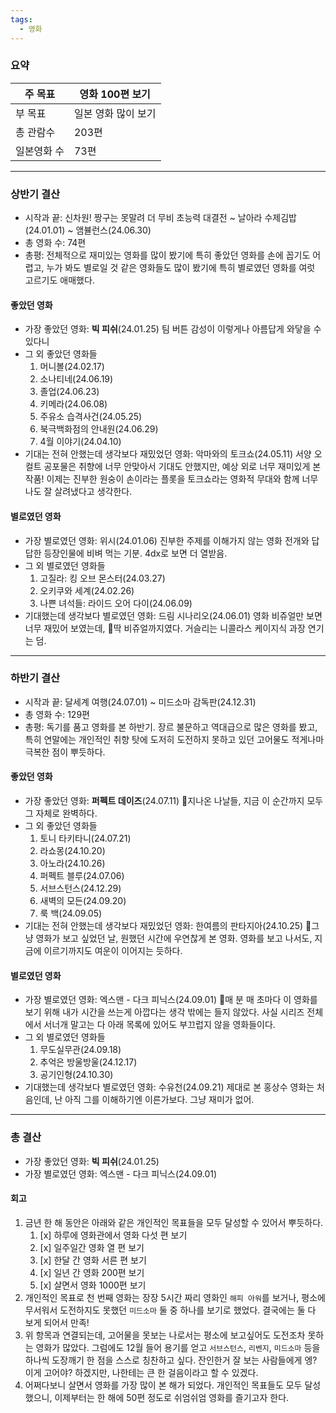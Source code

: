 ```yaml
---
tags:
  - 영화
---
```

### 요약
| 주 목표   | 영화 100편 보기  |
| ------ | ----------- |
| 부 목표   | 일본 영화 많이 보기 |
| 총 관람수  | 203편        |
| 일본영화 수 | 73편         |

---
### 상반기 결산
- 시작과 끝: 신차원! 짱구는 못말려 더 무비 초능력 대결전 ~ 날아라 수제김밥(24.01.01) ~ 앰뷸런스(24.06.30)
- 총 영화 수: 74편
- 총평: 전체적으로 재미있는 영화를 많이 봤기에 특히 좋았던 영화를 손에 꼽기도 어렵고, 누가 봐도 별로일 것 같은 영화들도 많이 봤기에 특히 별로였던 영화를 여럿 고르기도 애매했다.
#### 좋았던 영화
- 가장 좋았던 영화: **빅 피쉬**(24.01.25)
  팀 버튼 감성이 이렇게나 아름답게 와닿을 수 있다니
- 그 외 좋았던 영화들
	1. 머니볼(24.02.17)
	2. 소나티네(24.06.19)
	3. 졸업(24.06.23)
	4. 키메라(24.06.08)
	5. 주유소 습격사건(24.05.25)
	6. 북극백화점의 안내원(24.06.29)
	7. 4월 이야기(24.04.10)
- 기대는 전혀 안했는데 생각보다 재밌었던 영화: 악마와의 토크쇼(24.05.11)
  서양 오컬트 공포물은 취향에 너무 안맞아서 기대도 안했지만, 예상 외로 너무 재미있게 본 작품!
  이제는 진부한 원숭이 손이라는 플롯을 토크쇼라는 영화적 무대와 함께 너무나도 잘 살려냈다고 생각한다.
#### 별로였던 영화
- 가장 별로였던 영화: 위시(24.01.06)
  진부한 주제를 이해가지 않는 영화 전개와 답답한 등장인물에 비벼 먹는 기분. 4dx로 보면 더 열받음.
- 그 외 별로였던 영화들
	1. 고질라: 킹 오브 몬스터(24.03.27)
	2. 오키쿠와 세계(24.02.26)
	3. 나쁜 녀석들: 라이드 오어 다이(24.06.09)
- 기대했는데 생각보다 별로였던 영화: 드림 시나리오(24.06.01)
  영화 비쥬얼만 보면 너무 재밌어 보였는데, 딱 비쥬얼까지였다. 거슬리는 니콜라스 케이지식 과장 연기는 덤.
---
### 하반기 결산
- 시작과 끝: 달세계 여행(24.07.01) ~ 미드소마 감독판(24.12.31)
- 총 영화 수: 129편
- 총평: 독기를 품고 영화를 본 하반기. 장르 불문하고 역대급으로 많은 영화를 봤고, 특히 연말에는 개인적인 취향 탓에 도저히 도전하지 못하고 있던 고어물도 적게나마 극복한 점이 뿌듯하다.
#### 좋았던 영화
- 가장 좋았던 영화: **퍼펙트 데이즈**(24.07.11)
  지나온 나날들, 지금 이 순간까지 모두 그 자체로 완벽하다.
- 그 외 좋았던 영화들
	1. 토니 타키타니(24.07.21)
	2. 라쇼몽(24.10.20)
	3. 아노라(24.10.26)
	4. 퍼펙트 블루(24.07.06)
	5. 서브스턴스(24.12.29)
	6. 새벽의 모든(24.09.20)
	7. 룩 백(24.09.05)
- 기대는 전혀 안했는데 생각보다 재밌었던 영화: 한여름의 판타지아(24.10.25)
  그냥 영화가 보고 싶었던 날, 원했던 시간에 우연찮게 본 영화. 영화를 보고 나서도, 지금에 이르기까지도 여운이 이어지는 듯하다.
#### 별로였던 영화
- 가장 별로였던 영화: 엑스맨 - 다크 피닉스(24.09.01)
매 분 매 초마다 이 영화를 보기 위해 내가 시간을 쓰는게 아깝다는 생각 밖에는 들지 않았다.
사실 시리즈 전체에서 서너개 말고는 다 아래 목록에 있어도 부끄럽지 않을 영화들이다.
- 그 외 별로였던 영화들
	1. 무도실무관(24.09.18)
	2. 추억은 방울방울(24.12.17)
	3. 공기인형(24.10.30)
- 기대했는데 생각보다 별로였던 영화: 수유천(24.09.21)
제대로 본 홍상수 영화는 처음인데, 난 아직 그를 이해하기엔 이른가보다. 그냥 재미가 없어.

---
### 총 결산
- 가장 좋았던 영화: **빅 피쉬**(24.01.25)
- 가장 별로였던 영화: 엑스맨 - 다크 피닉스(24.09.01)
#### 회고
1. 금년 한 해 동안은 아래와 같은 개인적인 목표들을 모두 달성할 수 있어서 뿌듯하다.
	1. [x] 하루에 영화관에서 영화 다섯 편 보기
	2. [x] 일주일간 영화 열 편 보기
	3. [x] 한달 간 영화 서른 편 보기
	4. [x] 일년 간 영화 200편 보기
	5. [x] 살면서 영화 1000편 보기
2. 개인적인 목표로 천 번째 영화는 장장 5시간 짜리 영화인 `해피 아워`를 보거나, 평소에 무서워서 도전하지도 못했던 `미드소마` 둘 중 하나를 보기로 했었다. 결국에는 둘 다 보게 되어서 만족!
3. 위 항목과 연결되는데, 고어물을 못보는 나로서는 평소에 보고싶어도 도전조차 못하는 영화가 많았다. 그럼에도 12월 들어 용기를 얻고 `서브스턴스`, `리벤지`, `미드소마` 등을 하나씩 도장깨기 한 점을 스스로 칭찬하고 싶다. 잔인한거 잘 보는 사람들에게 엥? 이게 고어야? 하겠지만, 나한테는 큰 한 걸음이라고 할 수 있겠다.
4. 어쩌다보니 살면서 영화를 가장 많이 본 해가 되었다. 개인적인 목표들도 모두 달성했으니, 이제부터는 한 해에 50편 정도로 쉬엄쉬엄 영화를 즐기고자 한다.
